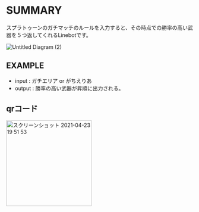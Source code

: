 # SUMMARY
スプラトゥーンのガチマッチのルールを入力すると、その時点での勝率の高い武器を５つ返してくれるLinebotです。

![Untitled Diagram (2)](https://user-images.githubusercontent.com/75968942/117153764-3c4a6280-adf6-11eb-849c-a5a6b7694808.png)

## EXAMPLE
- input : ガチエリア or がちえりあ
- output : 勝率の高い武器が昇順に出力される。

## qrコード


<img width="230" alt="スクリーンショット 2021-04-23 19 51 53" src="https://user-images.githubusercontent.com/75968942/115861579-e7a9fd80-a46d-11eb-92be-ececcdeb5790.png">
